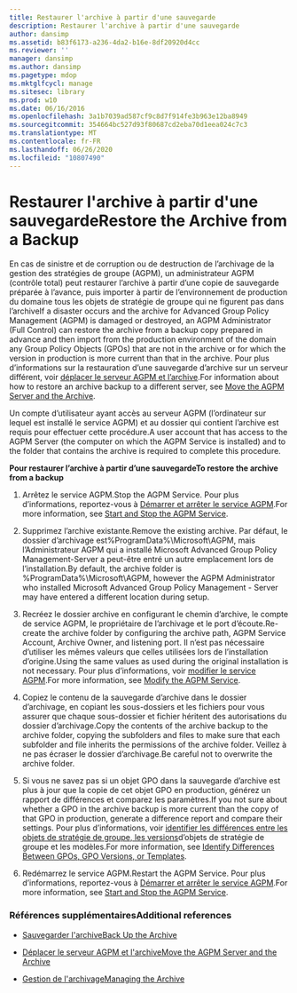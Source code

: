 ```yaml
---
title: Restaurer l'archive à partir d'une sauvegarde
description: Restaurer l'archive à partir d'une sauvegarde
author: dansimp
ms.assetid: b83f6173-a236-4da2-b16e-8df20920d4cc
ms.reviewer: ''
manager: dansimp
ms.author: dansimp
ms.pagetype: mdop
ms.mktglfcycl: manage
ms.sitesec: library
ms.prod: w10
ms.date: 06/16/2016
ms.openlocfilehash: 3a1b7039ad587cf9c8d7f914fe3b963e12ba8949
ms.sourcegitcommit: 354664bc527d93f80687cd2eba70d1eea024c7c3
ms.translationtype: MT
ms.contentlocale: fr-FR
ms.lasthandoff: 06/26/2020
ms.locfileid: "10807490"
---
```

# <span data-ttu-id="5ceaf-103">Restaurer l'archive à partir d'une sauvegarde</span><span class="sxs-lookup"><span data-stu-id="5ceaf-103">Restore the Archive from a Backup</span></span>


<span data-ttu-id="5ceaf-104">En cas de sinistre et de corruption ou de destruction de l’archivage de la gestion des stratégies de groupe (AGPM), un administrateur AGPM (contrôle total) peut restaurer l’archive à partir d’une copie de sauvegarde préparée à l’avance, puis importer à partir de l’environnement de production du domaine tous les objets de stratégie de groupe qui ne figurent pas dans l’archive</span><span class="sxs-lookup"><span data-stu-id="5ceaf-104">If a disaster occurs and the archive for Advanced Group Policy Management (AGPM) is damaged or destroyed, an AGPM Administrator (Full Control) can restore the archive from a backup copy prepared in advance and then import from the production environment of the domain any Group Policy Objects (GPOs) that are not in the archive or for which the version in production is more current than that in the archive.</span></span> <span data-ttu-id="5ceaf-105">Pour plus d’informations sur la restauration d’une sauvegarde d’archive sur un serveur différent, voir [déplacer le serveur AGPM et l’archive](move-the-agpm-server-and-the-archive-agpm40.md).</span><span class="sxs-lookup"><span data-stu-id="5ceaf-105">For information about how to restore an archive backup to a different server, see [Move the AGPM Server and the Archive](move-the-agpm-server-and-the-archive-agpm40.md).</span></span>

<span data-ttu-id="5ceaf-106">Un compte d’utilisateur ayant accès au serveur AGPM (l’ordinateur sur lequel est installé le service AGPM) et au dossier qui contient l’archive est requis pour effectuer cette procédure.</span><span class="sxs-lookup"><span data-stu-id="5ceaf-106">A user account that has access to the AGPM Server (the computer on which the AGPM Service is installed) and to the folder that contains the archive is required to complete this procedure.</span></span>

**<span data-ttu-id="5ceaf-107">Pour restaurer l’archive à partir d’une sauvegarde</span><span class="sxs-lookup"><span data-stu-id="5ceaf-107">To restore the archive from a backup</span></span>**

1.  <span data-ttu-id="5ceaf-108">Arrêtez le service AGPM.</span><span class="sxs-lookup"><span data-stu-id="5ceaf-108">Stop the AGPM Service.</span></span> <span data-ttu-id="5ceaf-109">Pour plus d’informations, reportez-vous à [Démarrer et arrêter le service AGPM](start-and-stop-the-agpm-service-agpm40.md).</span><span class="sxs-lookup"><span data-stu-id="5ceaf-109">For more information, see [Start and Stop the AGPM Service](start-and-stop-the-agpm-service-agpm40.md).</span></span>

2.  <span data-ttu-id="5ceaf-110">Supprimez l’archive existante.</span><span class="sxs-lookup"><span data-stu-id="5ceaf-110">Remove the existing archive.</span></span> <span data-ttu-id="5ceaf-111">Par défaut, le dossier d’archivage est%ProgramData%\\Microsoft\\AGPM, mais l’Administrateur AGPM qui a installé Microsoft Advanced Group Policy Management-Server a peut-être entré un autre emplacement lors de l’installation.</span><span class="sxs-lookup"><span data-stu-id="5ceaf-111">By default, the archive folder is %ProgramData%\\Microsoft\\AGPM, however the AGPM Administrator who installed Microsoft Advanced Group Policy Management - Server may have entered a different location during setup.</span></span>

3.  <span data-ttu-id="5ceaf-112">Recréez le dossier archive en configurant le chemin d’archive, le compte de service AGPM, le propriétaire de l’archivage et le port d’écoute.</span><span class="sxs-lookup"><span data-stu-id="5ceaf-112">Re-create the archive folder by configuring the archive path, AGPM Service Account, Archive Owner, and listening port.</span></span> <span data-ttu-id="5ceaf-113">Il n’est pas nécessaire d’utiliser les mêmes valeurs que celles utilisées lors de l’installation d’origine.</span><span class="sxs-lookup"><span data-stu-id="5ceaf-113">Using the same values as used during the original installation is not necessary.</span></span> <span data-ttu-id="5ceaf-114">Pour plus d’informations, voir [modifier le service AGPM](modify-the-agpm-service-agpm40.md).</span><span class="sxs-lookup"><span data-stu-id="5ceaf-114">For more information, see [Modify the AGPM Service](modify-the-agpm-service-agpm40.md).</span></span>

4.  <span data-ttu-id="5ceaf-115">Copiez le contenu de la sauvegarde d’archive dans le dossier d’archivage, en copiant les sous-dossiers et les fichiers pour vous assurer que chaque sous-dossier et fichier héritent des autorisations du dossier d’archivage.</span><span class="sxs-lookup"><span data-stu-id="5ceaf-115">Copy the contents of the archive backup to the archive folder, copying the subfolders and files to make sure that each subfolder and file inherits the permissions of the archive folder.</span></span> <span data-ttu-id="5ceaf-116">Veillez à ne pas écraser le dossier d’archivage.</span><span class="sxs-lookup"><span data-stu-id="5ceaf-116">Be careful not to overwrite the archive folder.</span></span>

5.  <span data-ttu-id="5ceaf-117">Si vous ne savez pas si un objet GPO dans la sauvegarde d’archive est plus à jour que la copie de cet objet GPO en production, générez un rapport de différences et comparez les paramètres.</span><span class="sxs-lookup"><span data-stu-id="5ceaf-117">If you not sure about whether a GPO in the archive backup is more current than the copy of that GPO in production, generate a difference report and compare their settings.</span></span> <span data-ttu-id="5ceaf-118">Pour plus d’informations, voir [identifier les différences entre les objets de stratégie de groupe, les versions](identify-differences-between-gpos-gpo-versions-or-templates-agpm40.md)d’objets de stratégie de groupe et les modèles.</span><span class="sxs-lookup"><span data-stu-id="5ceaf-118">For more information, see [Identify Differences Between GPOs, GPO Versions, or Templates](identify-differences-between-gpos-gpo-versions-or-templates-agpm40.md).</span></span>

6.  <span data-ttu-id="5ceaf-119">Redémarrez le service AGPM.</span><span class="sxs-lookup"><span data-stu-id="5ceaf-119">Restart the AGPM Service.</span></span> <span data-ttu-id="5ceaf-120">Pour plus d’informations, reportez-vous à [Démarrer et arrêter le service AGPM](start-and-stop-the-agpm-service-agpm40.md).</span><span class="sxs-lookup"><span data-stu-id="5ceaf-120">For more information, see [Start and Stop the AGPM Service](start-and-stop-the-agpm-service-agpm40.md).</span></span>

### <span data-ttu-id="5ceaf-121">Références supplémentaires</span><span class="sxs-lookup"><span data-stu-id="5ceaf-121">Additional references</span></span>

-   [<span data-ttu-id="5ceaf-122">Sauvegarder l'archive</span><span class="sxs-lookup"><span data-stu-id="5ceaf-122">Back Up the Archive</span></span>](back-up-the-archive-agpm40.md)

-   [<span data-ttu-id="5ceaf-123">Déplacer le serveur AGPM et l'archive</span><span class="sxs-lookup"><span data-stu-id="5ceaf-123">Move the AGPM Server and the Archive</span></span>](move-the-agpm-server-and-the-archive-agpm40.md)

-   [<span data-ttu-id="5ceaf-124">Gestion de l'archivage</span><span class="sxs-lookup"><span data-stu-id="5ceaf-124">Managing the Archive</span></span>](managing-the-archive-agpm40.md)

 

 





